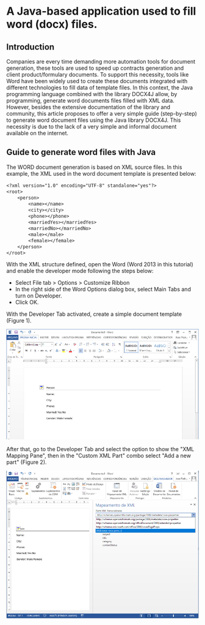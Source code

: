 # A Java-based application used to fill word (docx) files.

## Introduction

Companies are every time demanding more automation tools for document generation, these tools are used to speed up contracts generation and client product/formulary documents. To support this necessity, tools like Word have been widely used to create these documents integrated with different technologies to fill data of template files. In this context, the Java programming language combined with the library DOCX4J allow, by programming, generate word documents files filled with XML data. However, besides the extensive documentation of the library and community, this article proposes to offer a very simple guide (step-by-step) to generate word document files using the Java library DOCX4J. This necessity is due to the lack of a very simple and informal document available on the internet.

## Guide to generate word files with Java

The WORD document generation is based on XML source files. In this example, the XML used in the word document template is presented below:

```{xml}
<?xml version="1.0" encoding="UTF-8" standalone="yes"?>
<root>
    <person>
        <name></name>
        <city></city>
        <phone></phone>
        <marriedYes></marriedYes>
        <marriedNo></marriedNo>
        <male></male>
        <female></female>
    </person>
</root>
```

With the XML structure defined, open the Word (Word 2013 in this tutorial) and enable the developer mode following the steps below:
* Select File tab > Options > Customize Ribbon
* In the right side of the Word Options dialog box, select Main Tabs and turn on Developer.
* Click OK.

With the Developer Tab activated, create a simple document template (Figure 1).

![Word template](images/DocSimple.PNG "Simple document")

After that, go to the Developer Tab and select the option to show the "XML Mapping Pane", then in the "Custom XML Part" combo select "Add a new part" (Figure 2).

![Add XML Structure](images/AddXmlStructure.PNG "Add XML Structure")